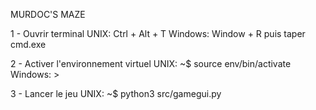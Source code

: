 MURDOC'S MAZE

1 - Ouvrir terminal
UNIX: Ctrl + Alt + T
Windows: Window + R puis taper cmd.exe

2 - Activer l'environnement virtuel
UNIX: ~$ source env/bin/activate
Windows: >

3 - Lancer le jeu
UNIX: ~$ python3 src/gamegui.py
